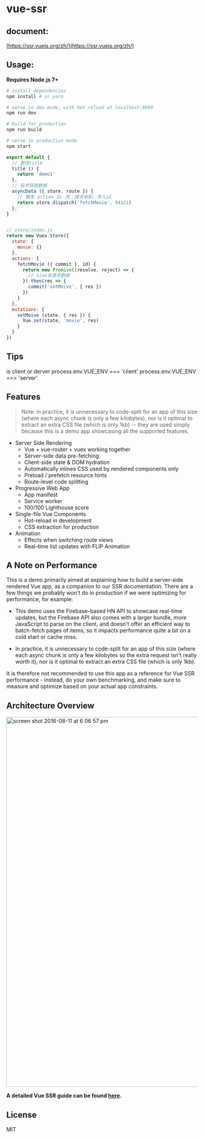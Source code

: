 # vue-ssr


## document:
[https://ssr.vuejs.org/zh/](https://ssr.vuejs.org/zh/)

## Usage:

**Requires Node.js 7+**

``` bash
# install dependencies
npm install # or yarn

# serve in dev mode, with hot reload at localhost:8080
npm run dev

# build for production
npm run build

# serve in production mode
npm start
```


```javascript
export default {
  // 更改title
  title () {
  	return 'demo1'
  },
  // 异步获取数据
  asyncData ({ store, route }) {
    // 触发 action 后，例：请求电影、传入id
    return store.dispatch('fetchMovie', 54321)
  },
}


// store/index.js
return new Vuex.Store({
  state: {
    movie: {}
  },
  actions: {
    fetchMovie ({ commit }, id) {
      return new Promise((resolve, reject) => {
        // ajax去请求数据
      }).then(res => {
        commit('setMoive', { res })
      })
    }
  },
  mutations: {
    setMoive (state, { res }) {
      Vue.set(state, 'movie', res)
    }
  }
})
```


## Tips
is client or derver
process.env.VUE_ENV === 'client'
process.env.VUE_ENV === 'server'

## Features

> Note: in practice, it is unnecessary to code-split for an app of this size (where each async chunk is only a few kilobytes), nor is it optimal to extract an extra CSS file (which is only 1kb) -- they are used simply because this is a demo app showcasing all the supported features.

- Server Side Rendering
  - Vue + vue-router + vuex working together
  - Server-side data pre-fetching
  - Client-side state & DOM hydration
  - Automatically inlines CSS used by rendered components only
  - Preload / prefetch resource hints
  - Route-level code splitting
- Progressive Web App
  - App manifest
  - Service worker
  - 100/100 Lighthouse score
- Single-file Vue Components
  - Hot-reload in development
  - CSS extraction for production
- Animation
  - Effects when switching route views
  - Real-time list updates with FLIP Animation

## A Note on Performance

This is a demo primarily aimed at explaining how to build a server-side rendered Vue app, as a companion to our SSR documentation. There are a few things we probably won't do in production if we were optimizing for performance, for example:

- This demo uses the Firebase-based HN API to showcase real-time updates, but the Firebase API also comes with a larger bundle, more JavaScript to parse on the client, and doesn't offer an efficient way to batch-fetch pages of items, so it impacts performance quite a bit on a cold start or cache miss.

- In practice, it is unnecessary to code-split for an app of this size (where each async chunk is only a few kilobytes so the extra request isn't really worth it), nor is it optimal to extract an extra CSS file (which is only 1kb).

It is therefore not recommended to use this app as a reference for Vue SSR performance - instead, do your own benchmarking, and make sure to measure and optimize based on your actual app constraints.

## Architecture Overview

<img width="973" alt="screen shot 2016-08-11 at 6 06 57 pm" src="https://cloud.githubusercontent.com/assets/499550/17607895/786a415a-5fee-11e6-9c11-45a2cfdf085c.png">

**A detailed Vue SSR guide can be found [here](https://ssr.vuejs.org).**

## License

MIT
